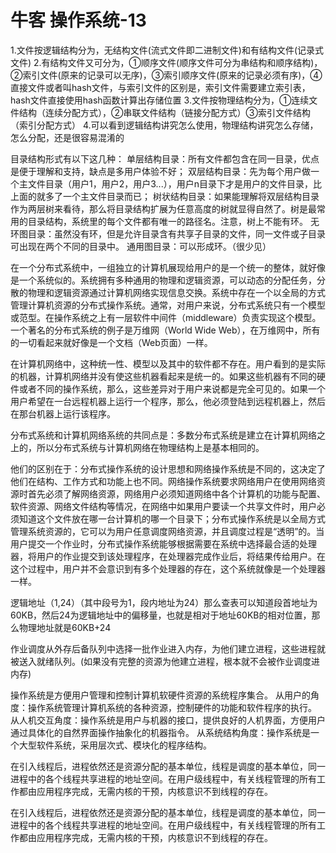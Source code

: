 # 牛客 操作系统-13

1.文件按逻辑结构分为，无结构文件(流式文件即二进制文件)和有结构文件(记录式文件) 2.有结构文件又可分为，①顺序文件(顺序文件可分为串结构和顺序结构)，②索引文件(原来的记录可以无序)，③索引顺序文件(原来的记录必须有序)，④直接文件或者叫hash文件，与索引文件的区别是，索引文件需要建立索引表，hash文件直接使用hash函数计算出存储位置 3.文件按物理结构分为，①连续文件结构（连续分配方式），②串联文件结构（链接分配方式）③索引文件结构（索引分配方式） 4.可以看到逻辑结构讲究怎么使用，物理结构讲究怎么存储，怎么分配，还是很容易混淆的

目录结构形式有以下这几种：
单层结构目录：所有文件都包含在同一目录，优点是便于理解和支持，缺点是多用户体验不好；
双层结构目录：先为每个用户做一个主文件目录（用户1，用户2，用户3...），用户n目录下才是用户的文件目录，比上面的就多了一个主文件目录而已；
树状结构目录：如果能理解将双层结构目录作为两层树来看待，那么将目录结构扩展为任意高度的树就显得自然了。树是最常用的目录结构，系统里的每个文件都有唯一的路径名。注意，树上不能有环。
无环图目录：虽然没有环，但是允许目录含有共享子目录的文件，同一文件或子目录可出现在两个不同的目录中。
通用图目录：可以形成环。（很少见）

 在一个分布式系统中，一组独立的计算机展现给用户的是一个统一的整体，就好像是一个系统似的。系统拥有多种通用的物理和逻辑资源，可以动态的分配任务，分散的物理和逻辑资源通过计算机网络实现信息交换。系统中存在一个以全局的方式管理计算机资源的分布式操作系统。通常，对用户来说，分布式系统只有一个模型或范型。在操作系统之上有一层软件中间件（middleware）负责实现这个模型。一个著名的分布式系统的例子是万维网（World Wide Web），在万维网中，所有的一切看起来就好像是一个文档（Web页面）一样。

  在计算机网络中，这种统一性、模型以及其中的软件都不存在。用户看到的是实际的机器，计算机网络并没有使这些机器看起来是统一的。如果这些机器有不同的硬件或者不同的操作系统，那么，这些差异对于用户来说都是完全可见的。如果一个用户希望在一台远程机器上运行一个程序，那么，他必须登陆到远程机器上，然后在那台机器上运行该程序。

  分布式系统和计算机网络系统的共同点是：多数分布式系统是建立在计算机网络之上的，所以分布式系统与计算机网络在物理结构上是基本相同的。

  他们的区别在于：分布式操作系统的设计思想和网络操作系统是不同的，这决定了他们在结构、工作方式和功能上也不同。网络操作系统要求网络用户在使用网络资源时首先必须了解网络资源，网络用户必须知道网络中各个计算机的功能与配置、软件资源、网络文件结构等情况，在网络中如果用户要读一个共享文件时，用户必须知道这个文件放在哪一台计算机的哪一个目录下；分布式操作系统是以全局方式管理系统资源的，它可以为用户任意调度网络资源，并且调度过程是“透明”的。当用户提交一个作业时，分布式操作系统能够根据需要在系统中选择最合适的处理器，将用户的作业提交到该处理程序，在处理器完成作业后，将结果传给用户。在这个过程中，用户并不会意识到有多个处理器的存在，这个系统就像是一个处理器一样。

逻辑地址（1,24）（其中段号为1，段内地址为24）那么查表可以知道段首地址为60KB，然后24为逻辑地址中的偏移量，也就是相对于地址60KB的相对位置，那么物理地址就是60KB+24

作业调度从外存后备队列中选择一批作业进入内存，为他们建立进程，这些进程就被送入就绪队列。(如果没有完整的资源为他建立进程，根本就不会被作业调度进内存)

操作系统是方便用户管理和控制计算机软硬件资源的系统程序集合。
从用户的角度：操作系统管理计算机系统的各种资源，控制硬件的功能和软件程序的执行。
从人机交互角度：操作系统是用户与机器的接口，提供良好的人机界面，方便用户通过具体化的自然界面操作抽象化的机器指令。
从系统结构角度：操作系统是一个大型软件系统，采用层次式、模块化的程序结构。

在引入线程后，进程依然还是资源分配的基本单位，线程是调度的基本单位，同一进程中的各个线程共享进程的地址空间。在用户级线程中，有关线程管理的所有工作都由应用程序完成，无需内核的干预，内核意识不到线程的存在。

在引入线程后，进程依然还是资源分配的基本单位，线程是调度的基本单位，同一进程中的各个线程共享进程的地址空间。在用户级线程中，有关线程管理的所有工作都由应用程序完成，无需内核的干预，内核意识不到线程的存在。

